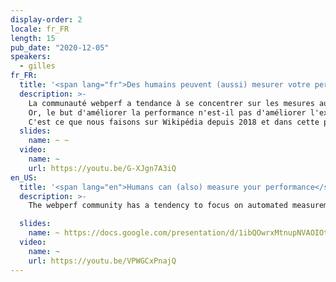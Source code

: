 ```yaml
---
display-order: 2
locale: fr_FR
length: 15
pub_date: "2020-12-05"
speakers:
  - gilles
fr_FR:
  title: '<span lang="fr">Des humains peuvent (aussi) mesurer votre performance</span>'
  description: >-
    La communauté webperf a tendance à se concentrer sur les mesures automatiques. Qu'elles proviennent de test synthétiques, de rapports publiés par les marques de navigateurs, d'outils qui les collectent directement sur les navigateurs qui se connectent à votre site, toutes ces mesures sont effectuées par des machines.
    Or, le but d'améliorer la performance n'est-il pas d'améliorer l'expérience web pour les humains qui s'en servent? Pourquoi ne pas leur demander directement ce qu'ils pensent de notre performance?
    C'est ce que nous faisons sur Wikipédia depuis 2018 et dans cette présentation nous verrons comment nous nous y somme pris et ce que ça nous a permis de découvrir sur la performance de Wikipédia.
  slides:
    name: ~ ~
  video:
    name: ~
    url: https://youtu.be/G-XJgn7A3iQ
en_US:
  title: '<span lang="en">Humans can (also) measure your performance</span>'
  description: >-
    The webperf community has a tendency to focus on automated measurements. Whether they come from synthetic tests, reports published by browser vendors or field browser data, all these measurements are made by machines. Yet, isn't the goal of performance improvements to improve the web experience for humans browsing the web? Why don't we ask humans directly what they think of our performance? This is what we've been doing at Wikipedia since 2018 and in this talk we will look at how we did it and what it has allowed us to discover about Wikipedia's performance.

  slides:
    name: ~ https://docs.google.com/presentation/d/1ibQOwrxMtnupNVAOIOtaKpY19ES4F9_c9ke-iqo4sGk/edit#slide=id.g41b4e7d9e5_0_0
  video:
    name: ~
    url: https://youtu.be/VPWGCxPnajQ
---
```

